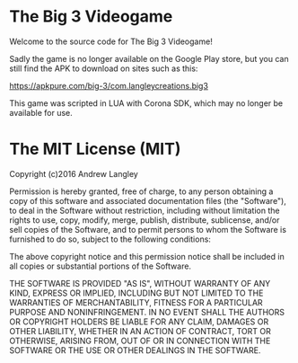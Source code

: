 # The Big 3 Videogame

Welcome to the source code for The Big 3 Videogame!

Sadly the game is no longer available on the Google Play store, but you can still find the APK to download on sites such as this:

https://apkpure.com/big-3/com.langleycreations.big3

This game was scripted in LUA with Corona SDK, which may no longer be available for use.

# The MIT License (MIT)

Copyright (c)2016 Andrew Langley

Permission is hereby granted, free of charge, to any person obtaining a copy of this software and associated documentation files (the "Software"), to deal in the Software without restriction, including without limitation the rights to use, copy, modify, merge, publish, distribute, sublicense, and/or sell copies of the Software, and to permit persons to whom the Software is furnished to do so, subject to the following conditions:

The above copyright notice and this permission notice shall be included in all copies or substantial portions of the Software.

THE SOFTWARE IS PROVIDED "AS IS", WITHOUT WARRANTY OF ANY KIND, EXPRESS OR IMPLIED, INCLUDING BUT NOT LIMITED TO THE WARRANTIES OF MERCHANTABILITY, FITNESS FOR A PARTICULAR PURPOSE AND NONINFRINGEMENT. IN NO EVENT SHALL THE AUTHORS OR COPYRIGHT HOLDERS BE LIABLE FOR ANY CLAIM, DAMAGES OR OTHER LIABILITY, WHETHER IN AN ACTION OF CONTRACT, TORT OR OTHERWISE, ARISING FROM, OUT OF OR IN CONNECTION WITH THE SOFTWARE OR THE USE OR OTHER DEALINGS IN THE SOFTWARE.
